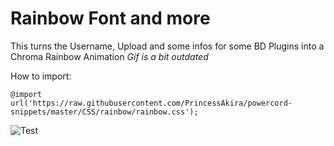 # Rainbow Font and more

This turns the Username, Upload and some infos for some BD  Plugins into a Chroma Rainbow Animation
*Gif is a bit outdated*

How to import:

```@import url('https://raw.githubusercontent.com/PrincessAkira/powercord-snippets/master/CSS/rainbow/rainbow.css');```

![Test](https://sexin.church/siMz6Fmosz.gif?key=bGN2tk396jq9p8)